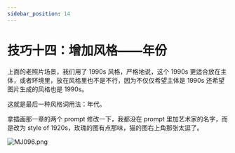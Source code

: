 ```yaml
---
sidebar_position: 14
---
```


# 技巧十四：增加风格——年份

上面的老照片场景，我们用了 1990s 风格，严格地说，这个 1990s 更适合放在主体，或者环境里，放在风格里也不是不行，因为不仅仅希望主体是 1990s 还希望图片生成的风格也是 1990s。

这就是最后一种风格词用法：年代。

拿插画那一章的两个 prompt 修改一下，我都没在 prompt 里加艺术家的名字，而是改为 style of 1920s，玫瑰的图有点那味，猫的图右上角那张太逗了。

![MJ096.png](https://cdn.jsdelivr.net/gh/misu198/Midjourney@main/docs/MJ0961713529084.png)
